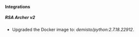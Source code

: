#### Integrations
##### RSA Archer v2
- Upgraded the Docker image to: *demisto/python:2.7.18.22912*.
